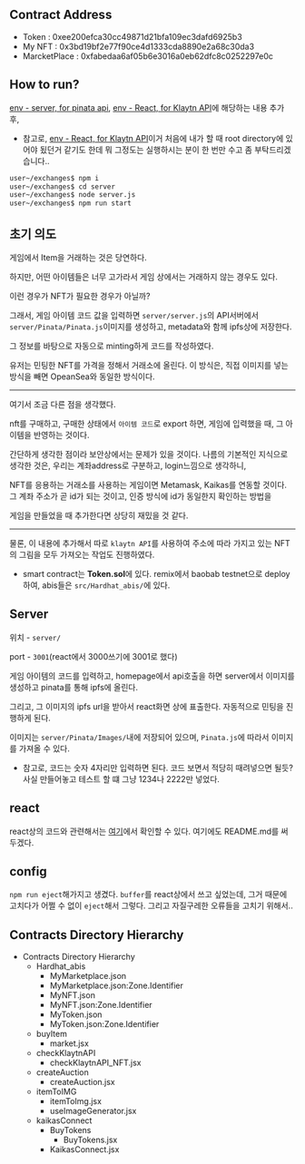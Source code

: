 ## Contract Address
- Token : 0xee200efca30cc49871d21bfa109ec3dafd6925b3
- My NFT : 0x3bd19bf2e77f90ce4d1333cda8890e2a68c30da3
- MarcketPlace : 0xfabedaa6af05b6e3016a0eb62dfc8c0252297e0c

## How to run?
[env - server, for pinata api](https://github.com/Minkun00/gameExchange/blob/master/server/.env.example), [env - React, for Klaytn API](https://github.com/Minkun00/gameExchange/blob/master/src/.env.example)에 해당하는 내용 추가 후,
- 참고로, [env - React, for Klaytn API](https://github.com/Minkun00/gameExchange/blob/master/src/.env.example)이거 처음에 내가 할 때 root directory에 있어야 됬던거 같기도 한데 뭐 그정도는 실행하시는 분이 한 번만 수고 좀 부탁드리겠습니다..

```bash
user~/exchanges$ npm i
user~/exchanges$ cd server
user~/exchanges$ node server.js
user~/exchanges$ npm run start
```

## 초기 의도

게임에서 Item을 거래하는 것은 당연하다. 

하지만, 어떤 아이템들은 너무 고가라서 게임 상에서는 거래하지 않는 경우도 있다. 

이런 경우가 NFT가 필요한 경우가 아닐까?

그래서, 게임 아이템 코드 값을 입력하면 `server/server.js`의 API서버에서 `server/Pinata/Pinata.js`이미지를 생성하고, metadata와 함께 ipfs상에 저장한다.

그 정보를 바탕으로 자동으로 minting하게 코드를 작성하였다. 

유저는 민팅한 NFT를 가격을 정해서 거래소에 올린다. 이 방식은, 직접 이미지를 넣는 방식을 빼면 OpeanSea와 동일한 방식이다.

---

여기서 조금 다른 점을 생각했다.

nft를 구매하고, 구매한 상태에서 `아이템 코드`로 export 하면, 게임에 입력했을 때, 그 아이템을 반영하는 것이다.

간단하게 생각한 점이라 보안상에서는 문제가 있을 것이다. 나름의 기본적인 지식으로 생각한 것은, 우리는 계좌address로 구분하고, login느낌으로 생각하니, 

NFT를 응용하는 거래소를 사용하는 게임이면 Metamask, Kaikas를 연동할 것이다. 그 계좌 주소가 곧 id가 되는 것이고, 인증 방식에 id가 동일한지 확인하는 방법을

게임을 만들었을 때 추가한다면 상당히 재밌을 것 같다.

---

물론, 이 내용에 추가해서 따로 `klaytn API`를 사용하여 주소에 따라 가지고 있는 NFT의 그림을 모두 가져오는 작업도 진행하였다.

- smart contract는 **Token.sol**에 있다. remix에서 baobab testnet으로 deploy하여, abis들은 `src/Hardhat_abis/`에 있다.

## Server
위치 - `server/`

port - `3001`(react에서 3000쓰기에 3001로 했다)

게임 아이템의 코드를 입력하고, homepage에서 api호출을 하면 server에서 이미지를 생성하고 pinata를 통해 ipfs에 올린다.

그리고, 그 이미지의 ipfs url을 받아서 react화면 상에 표출한다. 자동적으로 민팅을 진행하게 된다.

이미지는 `server/Pinata/Images/`내에 저장되어 있으며, `Pinata.js`에 따라서 이미지를 가져올 수 있다.

- 참고로, 코드는 숫자 4자리만 입력하면 된다. 코드 보면서 적당히 때려넣으면 될듯? 사실 만들어놓고 테스트 할 떄 그냥 1234나 2222만 넣었다.

## react

react상의 코드와 관련해서는 [여기](https://github.com/Minkun00/gameExchange/tree/master/src)에서 확인할 수 있다. 여기에도 README.md를 써두겠다.

## config

`npm run eject`해가지고 생겼다. `buffer`를 react상에서 쓰고 싶었는데, 그거 때문에 고치다가 어쩔 수 없이 `eject`해서 그렇다. 그리고 자질구레한 오류들을 고치기 위해서..

## Contracts Directory Hierarchy

- Contracts Directory Hierarchy
  - Hardhat_abis
    - MyMarketplace.json
    - MyMarketplace.json:Zone.Identifier
    - MyNFT.json
    - MyNFT.json:Zone.Identifier
    - MyToken.json
    - MyToken.json:Zone.Identifier
  - buyItem
    - market.jsx
  - checkKlaytnAPI
    - checkKlaytnAPI_NFT.jsx
  - createAuction
    - createAuction.jsx
  - itemToIMG
    - itemToImg.jsx
    - useImageGenerator.jsx
  - kaikasConnect
    - BuyTokens
      - BuyTokens.jsx
    - KaikasConnect.jsx
